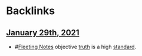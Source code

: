 
# Backlinks
## [January 29th, 2021](<January 29th, 2021.md>)
- #[Fleeting Notes](<Fleeting Notes.md>) objective [truth](<truth.md>) is a high [standard](<standard.md>).

